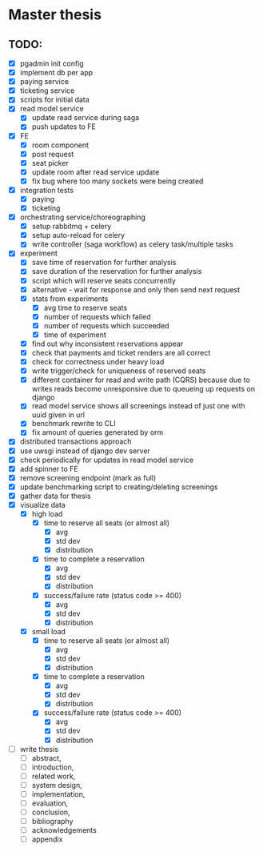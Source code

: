 # Master thesis

## TODO:

- [x] pgadmin init config
- [x] implement db per app
- [x] paying service
- [x] ticketing service
- [x] scripts for initial data
- [x] read model service
  - [x] update read service during saga
  - [x] push updates to FE
- [x] FE
  - [x] room component
  - [x] post request
  - [x] seat picker
  - [x] update room after read service update
  - [x] fix bug where too many sockets were being created
- [x] integration tests
  - [x] paying
  - [x] ticketing
- [x] orchestrating service/choreographing
  - [x] setup rabbitmq + celery
  - [x] setup auto-reload for celery
  - [x] write controller (saga workflow) as celery task/multiple tasks
- [x] experiment
  - [x] save time of reservation for further analysis
  - [x] save duration of the reservation for further analysis
  - [x] script which will reserve seats concurrently
  - [x] alternative - wait for response and only then send next request
  - [x] stats from experiments
    - [x] avg time to reserve seats
    - [x] number of requests which failed
    - [x] number of requests which succeeded
    - [x] time of experiment
  - [x] find out why inconsistent reservations appear
  - [x] check that payments and ticket renders are all correct
  - [x] check for correctness under heavy load
  - [x] write trigger/check for uniqueness of reserved seats
  - [x] different container for read and write path (CQRS) because due to writes reads become unresponsive due to queueing up requests on django
  - [x] read model service shows all screenings instead of just one with uuid given in url
  - [x] benchmark rewrite to CLI
  - [x] fix amount of queries generated by orm
- [x] distributed transactions approach
- [x] use uwsgi instead of django dev server
- [x] check periodically for updates in read model service
- [x] add spinner to FE
- [x] remove screening endpoint (mark as full)
- [x] update benchmarking script to creating/deleting screenings
- [x] gather data for thesis
- [x] visualize data
  - [x] high load
    - [x] time to reserve all seats (or almost all)
      - [x] avg
      - [x] std dev
      - [x] distribution
    - [x] time to complete a reservation
      - [x] avg
      - [x] std dev
      - [x] distribution
    - [x] success/failure rate (status code >= 400)
      - [x] avg
      - [x] std dev
      - [x] distribution
  - [x] small load
    - [x] time to reserve all seats (or almost all)
      - [x] avg
      - [x] std dev
      - [x] distribution
    - [x] time to complete a reservation
      - [x] avg
      - [x] std dev
      - [x] distribution
    - [x] success/failure rate (status code >= 400)
      - [x] avg
      - [x] std dev
      - [x] distribution
- [ ] write thesis
  - [ ] abstract,
  - [ ] introduction,
  - [ ] related work,
  - [ ] system design,
  - [ ] implementation,
  - [ ] evaluation,
  - [ ] conclusion,
  - [ ] bibliography
  - [ ] acknowledgements
  - [ ] appendix
